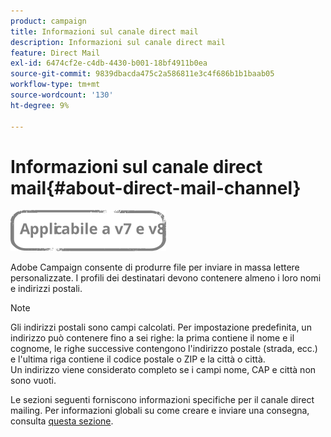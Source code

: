 ```yaml
---
product: campaign
title: Informazioni sul canale direct mail
description: Informazioni sul canale direct mail
feature: Direct Mail
exl-id: 6474cf2e-c4db-4430-b001-18bf4911b0ea
source-git-commit: 9839dbacda475c2a586811e3c4f686b1b1baab05
workflow-type: tm+mt
source-wordcount: '130'
ht-degree: 9%

---
```


# Informazioni sul canale direct mail{#about-direct-mail-channel}

![](../../assets/common.svg)

Adobe Campaign consente di produrre file per inviare in massa lettere personalizzate. I profili dei destinatari devono contenere almeno i loro nomi e indirizzi postali.

>[!NOTE]
>
>Gli indirizzi postali sono campi calcolati. Per impostazione predefinita, un indirizzo può contenere fino a sei righe: la prima contiene il nome e il cognome, le righe successive contengono l&#39;indirizzo postale (strada, ecc.) e l&#39;ultima riga contiene il codice postale o ZIP e la città o città.\
>Un indirizzo viene considerato completo se i campi nome, CAP e città non sono vuoti.

Le sezioni seguenti forniscono informazioni specifiche per il canale direct mailing. Per informazioni globali su come creare e inviare una consegna, consulta [questa sezione](steps-about-delivery-creation-steps.md).
